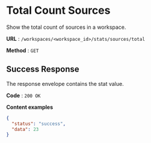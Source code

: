 # Total Count Sources

Show the total count of sources in a workspace.

**URL** : `/workspaces/<workspace_id>/stats/sources/total`

**Method** : `GET`

## Success Response

The response envelope contains the stat value.

**Code** : `200 OK`

**Content examples**

```json
{
  "status": "success",
  "data": 23
}
```
